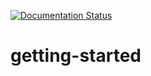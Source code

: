 [![Documentation Status](https://readthedocs.org/projects/solace-getting-started/badge/?version=latest)](https://solace-getting-started.readthedocs.io/en/latest/?badge=latest)
                
                
# getting-started
